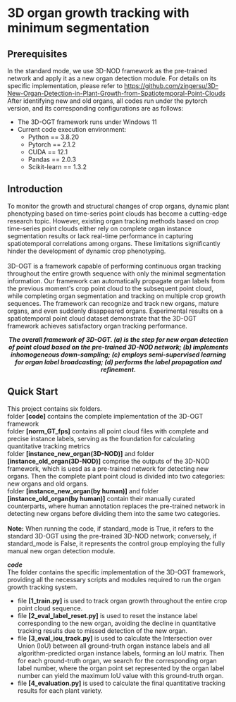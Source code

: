 3D organ growth tracking with minimum segmentation
=====
Prerequisites
------
In the standard mode, we use 3D-NOD framework as the pre-trained network and apply it as a new organ detection module. For details on its specific implementation, please refer to https://github.com/zingersu/3D-New-Organ-Detection-in-Plant-Growth-from-Spatiotemporal-Point-Clouds
After identifying new and old organs, all codes run under the pytorch version, and its corresponding configurations are as follows:<br>
* The 3D-OGT framework runs under Windows 11<br>
* Current code execution environment:<br>
    * Python == 3.8.20<br>
    * Pytorch == 2.1.2<br>
    * CUDA == 12.1<br>
    * Pandas == 2.0.3<br>
    * Scikit-learn == 1.3.2<br>

Introduction
------
To monitor the growth and structural changes of crop organs, dynamic plant phenotyping based on time-series point clouds has become a cutting-edge research topic. However, existing organ tracking methods based on crop time-series point clouds either rely on complete organ instance segmentation results or lack real-time performance in capturing spatiotemporal correlations among organs. These limitations significantly hinder the development of dynamic crop phenotyping.<br>
<br>
3D-OGT is a framework capable of performing continuous organ tracking throughout the entire growth sequence with only the minimal segmentation information. Our framework can automatically propagate organ labels from the previous moment's crop point cloud to the subsequent point cloud, while completing organ segmentation and tracking on multiple crop growth sequences. The framework can recognize and track new organs, mature organs, and even suddenly disappeared organs. Experimental results on a spatiotemporal point cloud dataset demonstrate that the 3D-OGT framework achieves satisfactory organ tracking performance.<br>
<p align="center">
  <strong><em>The overall framework of 3D-OGT. (a) is the step for new organ detection of point cloud based on the pre-trained 3D-NOD network; (b) implements inhomogeneous down-sampling; (c) employs semi-supervised learning for organ label broadcasting; (d) performs the label propagation and refinement. </em></strong>
</p>

Quick Start
------
This project contains six folders.<br>
folder <strong>[code]</strong> contains the complete implementation of the 3D-OGT framework<br>
folder <strong>[norm_GT_fps]</strong> contains all point cloud files with complete and precise instance labels, serving as the foundation for calculating quantitative tracking metrics<br>
folder <strong>[instance_new_organ(3D-NOD)]</strong> and folder <strong>[instance_old_organ(3D-NOD)]</strong> comprise the outputs of the 3D-NOD framework, which is uesd as a pre-trained network for detecting new organs. Then the complete plant point cloud is divided into two categories: new organs and old organs.<br>
folder <strong>[instance_new_organ(by human)]</strong> and folder <strong>[instance_old_organ(by human)]</strong> contain their manually curated counterparts, where human annotation replaces the pre-trained network in detecting new organs before dividing them into the same two categories.<br>
<br>
<strong>Note:</strong> When running the code, if standard_mode is True, it refers to the standard 3D-OGT using the pre-trained 3D-NOD network; conversely, if standard_mode is False, it represents the control group employing the fully manual new organ detection module.<br>

<strong><em>code</em></strong><br>
The folder contains the specific implementation of the 3D-OGT framework, providing all the necessary scripts and modules required to run the organ growth tracking system.<br>
* file <strong>[1_train.py]</strong> is used to track organ growth throughout the entire crop point cloud sequence.<br>
* file <strong>[2_eval_label_reset.py]</strong> is used to reset the instance label corresponding to the new organ, avoiding the decline in quantitative tracking results due to missed detection of the new organ.<br>
* file <strong>[3_eval_iou_track.py]</strong> is used to calculate the Intersection over Union (IoU) between all ground-truth organ instance labels and all algorithm-predicted organ instance labels, forming an IoU matrix. Then for each ground-truth organ, we search for the corresponding organ label number, where the organ point set represented by the organ label number can yield the maximum IoU value with this ground-truth organ. <br>
* file <strong>[4_evaluation.py]</strong> is used to calculate the final quantitative tracking results for each plant variety.<br>
<br>
